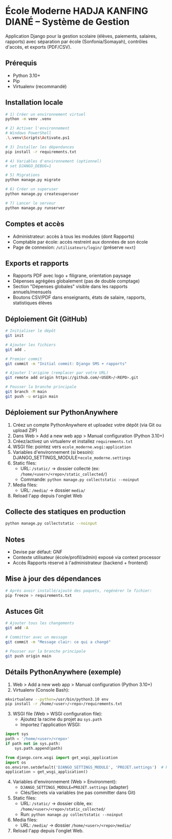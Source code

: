# École Moderne HADJA KANFING DIANÉ – Système de Gestion

Application Django pour la gestion scolaire (élèves, paiements, salaires, rapports) avec séparation par école (Sonfonia/Somayah), contrôles d'accès, et exports (PDF/CSV).

## Prérequis
- Python 3.10+
- Pip
- Virtualenv (recommandé)

## Installation locale
```bash
# 1) Créer un environnement virtuel
python -m venv .venv

# 2) Activer l'environnement
# Windows PowerShell
.\.venv\Scripts\Activate.ps1

# 3) Installer les dépendances
pip install -r requirements.txt

# 4) Variables d'environnement (optionnel)
# set DJANGO_DEBUG=1

# 5) Migrations
python manage.py migrate

# 6) Créer un superuser
python manage.py createsuperuser

# 7) Lancer le serveur
python manage.py runserver
```

## Comptes et accès
- Administrateur: accès à tous les modules (dont Rapports)
- Comptable par école: accès restreint aux données de son école
- Page de connexion: `/utilisateurs/login/` (préserve `next`)

## Exports et rapports
- Rapports PDF avec logo + filigrane, orientation paysage
- Dépenses agrégées globalement (pas de double comptage)
- Section "Dépenses globales" visible dans les rapports annuels/mensuels
- Boutons CSV/PDF dans enseignants, états de salaire, rapports, statistiques élèves

## Déploiement Git (GitHub)
```bash
# Initialiser le dépôt
git init

# Ajouter les fichiers
git add .

# Premier commit
git commit -m "Initial commit: Django SMS + rapports"

# Ajouter l'origine (remplacer par votre URL)
git remote add origin https://github.com/<USER>/<REPO>.git

# Pousser la branche principale
git branch -M main
git push -u origin main
```

## Déploiement sur PythonAnywhere
1. Créez un compte PythonAnywhere et uploadez votre dépôt (via Git ou upload ZIP)
2. Dans Web > Add a new web app > Manual configuration (Python 3.10+)
3. Créez/activez un virtualenv et installez `requirements.txt`
4. WSGI file: pointez vers `ecole_moderne.wsgi:application`
5. Variables d'environnement (si besoin): DJANGO_SETTINGS_MODULE=`ecole_moderne.settings`
6. Static files:
   - URL: `/static/` → dossier collecté (ex: `/home/<user>/<repo>/static_collected/`)
   - Commande: `python manage.py collectstatic --noinput`
7. Media files:
   - URL: `/media/` → dossier `media/`
8. Reload l'app depuis l'onglet Web

## Collecte des statiques en production
```bash
python manage.py collectstatic --noinput
```

## Notes
- Devise par défaut: GNF
- Contexte utilisateur (école/profil/admin) exposé via context processor
- Accès Rapports réservé à l'administrateur (backend + frontend)

## Mise à jour des dépendances
```bash
# Après avoir installé/ajouté des paquets, regénérer le fichier:
pip freeze > requirements.txt
```

## Astuces Git
```bash
# Ajouter tous les changements
git add -A

# Committer avec un message
git commit -m "Message clair: ce qui a changé"

# Pousser sur la branche principale
git push origin main
```

## Détails PythonAnywhere (exemple)
1) Web > Add a new web app > Manual configuration (Python 3.10+)
2) Virtualenv (Console Bash):
```bash
mkvirtualenv --python=/usr/bin/python3.10 env
pip install -r /home/<user>/<repo>/requirements.txt
```
3) WSGI file (Web > WSGI configuration file):
   - Ajoutez la racine du projet au `sys.path`
   - Importez l'application WSGI:
```python
import sys
path = '/home/<user>/<repo>'
if path not in sys.path:
    sys.path.append(path)

from django.core.wsgi import get_wsgi_application
import os
os.environ.setdefault('DJANGO_SETTINGS_MODULE', 'PROJET.settings')  # Remplacer PROJET
application = get_wsgi_application()
```
4) Variables d'environnement (Web > Environment):
   - `DJANGO_SETTINGS_MODULE=PROJET.settings` (adapter)
   - Clés/Secrets via variables (ne pas committer dans Git)
5) Static files:
   - URL: `/static/` → dossier cible, ex: `/home/<user>/<repo>/static_collected/`
   - Run: `python manage.py collectstatic --noinput`
6) Media files:
   - URL: `/media/` → dossier `/home/<user>/<repo>/media/`
7) Reload l'app depuis l'onglet Web.
